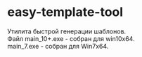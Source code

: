 # easy-template-tool
Утилита быстрой генерации шаблонов.</br>
Файл main_10+.exe - собран для win10x64.</br>
main_7.exe - собран для Win7x64.</br>
